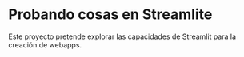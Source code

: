 # Probando cosas en Streamlite

Este proyecto pretende explorar las capacidades de Streamlit para la creación de webapps.
